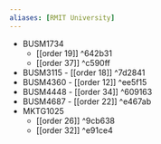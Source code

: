```yaml
---
aliases: [RMIT University]
---
```


- BUSM1734
	- [[order 19]] ^642b31
	- [[order 37]] ^c590ff
- BUSM3115 - [[order 18]] ^7d2841
-   BUSM4360 - [[order 12]] ^ee5f15
-   BUSM4448 - [[order 34]] ^609163
-   BUSM4687 - [[order 22]] ^e467ab
-   MKTG1025
	-   [[order 26]] ^9cb638
	-   [[order 32]] ^e91ce4
